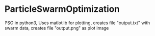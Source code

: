 # ParticleSwarmOptimization
PSO in python3,
Uses matlotlib for plotting,
creates file "output.txt" with swarm data,
creates file "output.png" as plot image
